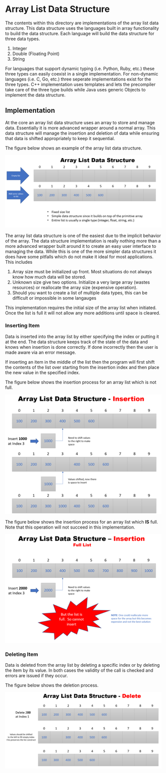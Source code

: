 # Array List Data Structure

The contents within this directory are implementations of the array list data structure.  This data structure
uses the languages built in array functionality to build the data structure.  Each language will build the
data structure for three data types.
1. Integer
2. Double (Floating Point) 
3. String

For languages that support dynamic typing (i.e. Python, Ruby, etc.) these three types can easily coexist
in a single implementation.  For non-dynamic languages (i.e. C, Go, etc.) three seperate implementations
exist for the three types.  C++ implementation uses templates and lets the precompiler take care of the
three type builds while Java uses generic Objects to implement the data structure.  

## Implementation

At the core an array list data structure uses an array to store and manage data.  Essentially it is more
advanced wrapper around a normal array.  This data structure will manage the insertion and deletion of 
data while ensuring that data is shifted appropriately to keep it sequential.  

The figure below shows an example of the array list data structure.

![alt text](./array_list1.png "Array List Data Structure Overview")

The array list data structure is one of the easiest due to the implicit behavior of the array.  The 
data structure implementation is really nothing more than a more advanced wrapper built around it to
create an easy user interface to managing the data.  While this is one of the more simpler data 
structures it does have some pitfalls which do not make it ideal for most applications.  This includes
1. Array size must be initialized up front.  Most situations do not always know how much data will be stored.
2. Unknown size give two options.  Initialize a very large array (wastes resources) or reallocate the
array size (expensive operation).
3. Should you want to create a list of multiple data types, this can be difficult or impossible in some langauges

This implementation requires the initial size of the array list when initiated.  Once the list is full
it will not allow any more additions until space is cleared.  

### Inserting Item

Data is inserted into the array list by either specifying the index or putting it at the end.  The data
structure keeps track of the state of the data and knows when insertion is done correctly.  If done
incorrectly then the user is made aware via an error message.

If inserting an item in the middle of the list then the program will first shift the contents of the 
list over starting from the insertion index and then place the new value in the specified index.

The figure below shows the insertion process for an array list which is not full.

![alt text](./array_list2.png "Array List Data Structure Insertion 1")

The figure below shows the insertion process for an array list which **IS** full.  Note that this operation
will not succeed in this implementation.

![alt text](./array_list3.png "Array List Data Structure Insertion 2")

### Deleting Item

Data is deleted from the array list by deleting a specific index or by deleting the item by its value.  In
both cases the validity of the call is checked and errors are issued if they occur.

The figure below shows the deletion process.

![alt text](./array_list4.png "Array List Data Structure Deletion")
